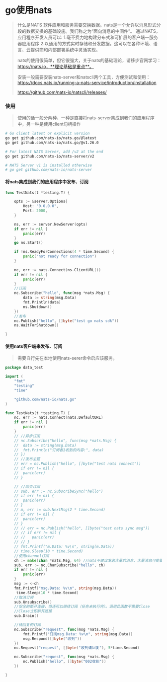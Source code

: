 # go使用nats

> 什么是NATS
> 软件应用和服务需要交换数据。nats是一个允许以消息形式分段的数据交换的基础设施。我们称之为“面向消息的中间件”。
> 通过NATS，应用程序开发人员可以:
> 1.毫不费力地构建分布式和可扩展的客户端一服务器应用程序
> 2.以通用的方式实时存储和分发数据。这可以在各种环境、语言、云提供商和内部部署系统中灵活实现。
>
> nats的使用很简单，但它很强大，关于nats的基础理论，请移步官网学习：https://nats.io，**理论基础是重点**。
>
> 安装一般需要安装nats-server和natscli两个工具，方便测试和使用：https://docs.nats.io/running-a-nats-service/introduction/installation
>
> https://github.com/nats-io/natscli/releases/

### 使用

> 使用的话一般分两种，一种是直接将nats-server集成到我们的应用程序中，另一种是使用client句柄操作

```bash
# Go client latest or explicit version
go get github.com/nats-io/nats.go/@latest
go get github.com/nats-io/nats.go/@v1.26.0

# For latest NATS Server, add /v2 at the end
go get github.com/nats-io/nats-server/v2

# NATS Server v1 is installed otherwise
# go get github.com/nats-io/nats-server
```

#### 将nats集成到我们的应用程序中发布、订阅

```go
func TestNats(t *testing.T) {

	opts := &server.Options{
		Host: "0.0.0.0",
		Port: 2000,
	}

	ns, err := server.NewServer(opts)
	if err != nil {
		panic(err)
	}
	go ns.Start()

	if !ns.ReadyForConnections(4 * time.Second) {
		panic("not ready for connection")
	}

	nc, err := nats.Connect(ns.ClientURL())
	if err != nil {
		panic(err)
	}
	//订阅
	nc.Subscribe("hello", func(msg *nats.Msg) {
		data := string(msg.Data)
		fmt.Println(data)
		ns.Shutdown()
	})
	//发布
	nc.Publish("hello", []byte("test go nats sdk"))
	ns.WaitForShutdown()

}

```

#### 使用nats客户端来发布、订阅

> 需要自行先在本地使用nats-serer命令启应该服务。

```go
package data_test

import (
	"fmt"
	"testing"
	"time"

	"github.com/nats-io/nats.go"
)

func TestNats(t *testing.T) {
	nc, err := nats.Connect(nats.DefaultURL)
	if err != nil {
		panic(err)
	}
	// //异步订阅
	// nc.Subscribe("hello", func(msg *nats.Msg) {
	// 	data := string(msg.Data)
	// 	fmt.Println("订阅者1收到的内容:", data)
	// })
	// //发布主题
	// err = nc.Publish("hello", []byte("test nats connect"))
	// if err != nil {
	// 	panic(err)
	// }

	// //同步订阅
	// sub, err := nc.SubscribeSync("hello")
	// if err != nil {
	// 	panic(err)
	// }
	// m, err := sub.NextMsg(2 * time.Second)
	// if err != nil {
	// 	panic(err)
	// }
	// // err = nc.Publish("hello", []byte("test nats sync msg"))
	// // if err != nil {
	// // 	panic(err)
	// // }
	// fmt.Printf("m.Data: %v\n", string(m.Data))
	// time.Sleep(10 * time.Second)
	//使用channel订阅
	ch := make(chan *nats.Msg, 64) //nats不建议发送大量的消息，大量消息可能要使用高级功能吧，还在学
	sub, err := nc.ChanSubscribe("hello", ch)
	if err != nil {
		panic(err)
	}
	msg := <-ch
	fmt.Printf("msg.Data: %v\n", string(msg.Data))
	 time.Sleep(10 * time.Second)
	//取消订阅
	sub.Unsubscribe()
	//安全的断开连接，但还可以继续订阅（任务未执行完）。调用此函数不需要Close
	//Close立即断开连接
	sub.Drain()

	//待回复的订阅
	nc.Subscribe("request", func(msg *nats.Msg) {
		fmt.Printf("订阅msg.Data: %v\n", string(msg.Data))
		msg.Respond([]byte("收到"))
	})
	nc.Request("request", []byte("收到请回复"), 5*time.Second)

	nc.Subscribe("request", func(msg *nats.Msg) {
		nc.Publish("hello", []byte("002收到"))
	})

}

```
